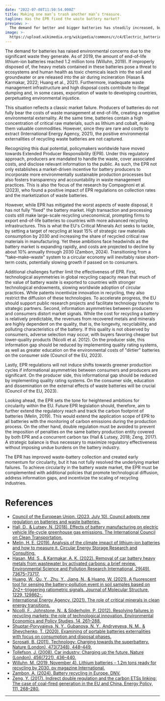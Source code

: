 ```yaml
---
date: "2022-07-08T11:50:54.000Z"
title: Making one man’s trash another man’s treasure.
tagline: Has the EPR fixed the waste battery market?
preview: >-
  The demand for better and bigger batteries has steadily increased, but so has the battery waste market. How can policies adequately address this growing environmental hazard?
image: >-
  https://upload.wikimedia.org/wikipedia/commons/c/c4/Electric_batteries.jpg
---
```


The demand for batteries has raised environmental concerns due to the significant waste they generate. As of 2019, the amount of end-of-life lithium-ion batteries reached 1.2 million tons (Willuhn, 2019). If improperly disposed of, the heavy metals contained in these batteries pose a threat to ecosystems and human health as toxic chemicals leach into the soil and groundwater or are released into the air during incineration (Hasan & Karmakar, 2022; Huang et al., 2021). Furthermore, inadequate waste management infrastructure and high disposal costs contribute to illegal dumping and, in some cases, exportation of waste to developing countries, perpetuating environmental injustice.

This situation reflects a classic market failure. Producers of batteries do not fully bear the costs of waste management at end-of-life, creating a negative environmental externality. At the same time, batteries contain a high concentration of critical raw materials, such as lithium and cobalt, making them valuable commodities. However, since they are rare and costly to extract (International Energy Agency, 2021), the positive environmental externalities of recycling waste batteries are not captured. 

Recognizing this dual potential, policymakers worldwide have moved towards Extended Producer Responsibility (EPR). Under this regulatory approach, producers are mandated to handle the waste, cover associated costs, and disclose relevant information to the public. As such, the EPR not only establishes a market-driven incentive for battery producers to incorporate more environmentally sustainable production processes but also fosters transparency and accountability in waste management practices. This is also the focus of the research by Compagnoni et al. (2023), who found a positive impact of EPR regulations on collection rates and the marketization of waste batteries.

However, while EPR has mitigated the worst aspects of waste disposal, it has not fully "fixed" the battery market. High transaction and processing costs still make large-scale recycling uneconomical, prompting firms to export end-of-life batteries to countries with more advanced recycling infrastructures. This is what the EU's Critical Minerals Act seeks to tackle, by setting a target of recycling at least 15% of strategic raw materials consumption by 2030 and increasing the share of recycled critical raw materials in manufacturing. Yet these ambitions face headwinds as the battery market is expanding rapidly, and costs are projected to decline by about 10% annually through 2030 (Zambon, 2024). Transitioning from a "take–make–waste" system to a circular economy will inevitably raise short-term costs, potentially slowing growth if passed on to consumers.

Additional challenges further limit the effectiveness of EPR. First, technological asymmetries in global recycling capacity mean that much of the value of battery waste is exported to countries with stronger technological endowments, slowing worldwide adoption of circular practices. While patents incentivize innovation in recycling, they also restrict the diffusion of these technologies. To accelerate progress, the EU should support public research projects and facilitate technology transfer to strategic partners. Second, information asymmetries between producers and consumers distort market signals. While the cost for recycling a battery is relatively predictable, the revenues from recovered metals and minerals are highly dependent on the quality, that is, the longevity, recyclability, and polluting characteristics of the battery. If this quality is not observed by consumers, adverse selection may occur, with buyers favoring cheaper but lower-quality products (Nicolli et al. 2012). On the producer side, this information gap should be reduced by implementing quality rating systems, as well as greater education on the environmental costs of "dirtier" batteries on the consumer side (Council of the EU, 2023).

Lastly, EPR regulations will not induce shifts towards greener production cycles if informational asymmetries between consumers and producers are significant.  On the producer side, this informational gap should be reduced by implementing quality rating systems. On the consumer side, education and dissemination on the external effects of waste batteries will be crucial (Council of the EU, 2023).

Looking ahead, the EPR sets the tone for heightened ambitions for circularity within the EU. Future EPR legislation should, therefore, aim to further extend the regulatory reach and track the carbon footprint of batteries (Melin, 2019). This would extend the application scope of EPR to all batteries with the monitoring of carbon emissions during the production process. On the other hand, double regulation must be avoided to prevent the imposition of penalties on the same battery production entity covered by both EPR and a concurrent carbon tax (Hall & Lutsey, 2018; Zeng, 2017). A strategic balance is thus necessary to maximize regulatory effectiveness without imposing undue burdens on the battery industry.

The EPR has improved waste-battery collection and created early momentum for circularity, but it has not fully resolved the underlying market failures. To achieve circularity in the battery waste market, the EPR must be complemented with additional policies that promote technological diffusion, address information gaps, and incentivize the scaling of recycling industries.

# References

- [Council of the European Union. (2023, July 10). Council adopts new regulation on batteries and waste batteries.](https://www.consilium.europa.eu/en/press/press-releases/2023/07/10/council-adopts-new-regulation-on-batteries-and-waste-batteries/)
- [Hall, D., & Lutsey, N. (2018). Effects of battery manufacturing on electric vehicle life-cycle greenhouse gas emissions. The International Council on Clean Transportation.](https://trid.trb.org/view/1502784)
- [Melin, H. E. (2019). Analysis of the climate impact of lithium-ion batteries and how to measure it. Circular Energy Storage Research and Consulting.](https://te-cdn.ams3.cdn.digitaloceanspaces.com/files/2019_11_Analysis_CO2_footprint_lithium-ion_batteries.pdf)
- [Hasan, Md. S., & Karmakar, A. K. (2022). Removal of car battery heavy metals from wastewater by activated carbons: a brief review. Environmental Science and Pollution Research International, 29(49), 73675–73717.](https://link.springer.com/article/10.1007/s11356-022-22715-4)
- [Huang, W., Qu, Y., Zhu, Y., Jiang, N., & Huang, W. (2021). A fluorescent tool for sensing the battery-pollution event in soil samples based on Zn2+-triggering ratiometric signals. Journal of Molecular Structure, 1229, 129862-.](https://doi.org/10.1016/j.molstruc.2020.129862)
- [International Energy Agency. (2021). The role of critical minerals in clean energy transitions.](https://www.iea.org/reports/the-role-of-critical-minerals-in-clean-energy-transitions)
- [Nicolli, F., Johnstone, N., & Söderholm, P. (2012). Resolving failures in recycling markets: the role of technological innovation. Environmental Economics and Policy Studies, 14, 261–288.](https://doi.org/10.1007/s10018-012-0031-9)
- [Shuptar-Poryvaieva, N. Y., Gubanova, N. Y., Andryeyeva, N. M., & Shevchenko, T. (2020). Examining of portable batteries externalities with focus on consumption and disposal phases.](http://eprints.library.odeku.edu.ua/8362/1/Shuptar-Poryvaeva%20N.%20Gubanova%20%D0%95.%20Andryeyeva%20N.%20Shevchenko%20T.%20Vyvchen_%20zovnish_%20fakt_%20portatyv-%20akumul.pdf)
- [Scrosati, B. (2011). Technology: Charging towards the superbattery. Nature (London), 473(7348), 448–449.](https://doi.org/10.1038/473448a)
- [Tollefson, J. (2008). Car industry: Charging up the future. Nature (London), 456(7221), 436–440.](https://doi.org/10.1038/456436a)
- [Willuhn, M. (2019, November 4). Lithium batteries – 1.2m tons ready for recycling by 2030. pv magazine International.](https://www.pv-magazine.com/2019/11/04/lithium-batteries-1-2m-tons-ready-for-recycling-by-2030/)
- [Zambon, A. (2024). Battery recycling in Europe. DNV.](https://www.dnv.com/energy-transition/battery-recycling-in-europe/)
- [Zeng, Y. (2017). Indirect double regulation and the carbon ETSs linking: The case of coal-fired generation in the EU and China. Energy Policy, 111, 268–280.](https://doi.org/10.1016/j.enpol.2017.09.038)

---
